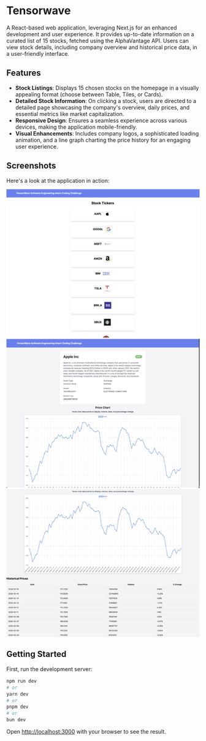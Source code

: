 # Tensorwave

A React-based web application, leveraging Next.js for an enhanced development and user experience. It provides up-to-date information on a curated list of 15 stocks, fetched using the AlphaVantage API. Users can view stock details, including company overview and historical price data, in a user-friendly interface.

## Features

- **Stock Listings**: Displays 15 chosen stocks on the homepage in a visually appealing format (choose between Table, Tiles, or Cards).
- **Detailed Stock Information**: On clicking a stock, users are directed to a detailed page showcasing the company's overview, daily prices, and essential metrics like market capitalization.
- **Responsive Design**: Ensures a seamless experience across various devices, making the application mobile-friendly.
- **Visual Enhancements**: Includes company logos, a sophisticated loading animation, and a line graph charting the price history for an engaging user experience.
## Screenshots

Here's a look at the application in action:

![Application Screenshot](readmephotos/screenshot1.png)
![Application Screenshot](readmephotos/screenshot3.png)
![Application Screenshot](readmephotos/screenshot4.png)


## Getting Started

First, run the development server:

```bash
npm run dev
# or
yarn dev
# or
pnpm dev
# or
bun dev
```

Open [http://localhost:3000](http://localhost:3000) with your browser to see the result.
